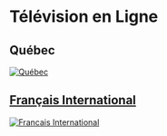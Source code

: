 # Télévision en Ligne

## Québec 
<a href="https://github.com/Sphinxroot/Test-TV/blob/main/QUEBEC.md"><img src="https://i.imgur.com/Ak4XHwO.png" title="Québec">


## Français International 
<a href="https://github.com/Sphinxroot/Test-TV/blob/main/FrancaisINT.md"><img src="https://i.imgur.com/C6tV1sY.png" title="Francais International">
